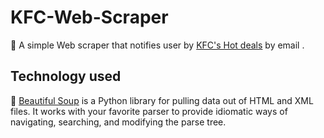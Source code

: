 # KFC-Web-Scraper


:pushpin: A simple Web scraper that notifies user by [KFC's Hot deals](https://kfc.com.tn/lamarsa/31-hot-now) by email . 


## Technology used 

:ramen: [Beautiful Soup](https://www.crummy.com/software/BeautifulSoup/bs4/doc/) is a Python library for pulling data out of HTML and XML files. It works with your favorite parser to provide idiomatic ways of navigating, searching, and modifying the parse tree.
